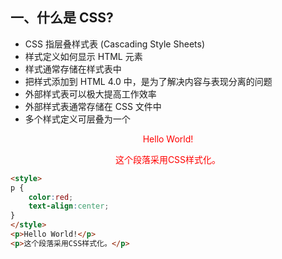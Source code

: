 ## 一、什么是 CSS?
- CSS 指层叠样式表 (Cascading Style Sheets)
- 样式定义如何显示 HTML 元素
- 样式通常存储在样式表中
- 把样式添加到 HTML 4.0 中，是为了解决内容与表现分离的问题
- 外部样式表可以极大提高工作效率
- 外部样式表通常存储在 CSS 文件中
- 多个样式定义可层叠为一个
<Badge text="演示" />

<style>
p {
	color:red;
	text-align:center;
} 
</style>

<p>Hello World!</p>
<p>这个段落采用CSS样式化。</p>

```html  
<style>
p {
	color:red;
	text-align:center;
} 
</style>
<p>Hello World!</p>
<p>这个段落采用CSS样式化。</p>
```




